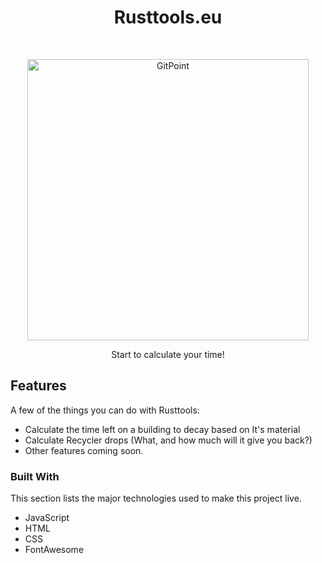 <h1 align="center"> Rusttools.eu </h1> <br>
<p align="center">
  <a href="#">
    <img alt="GitPoint" title="GitPoint" src="https://cdn.discordapp.com/attachments/826149087715262474/1158939770609741874/logo.png?ex=651e1245&is=651cc0c5&hm=4863bdd61f2b790b2903093a016e5f1338c9d4f90a7daf691c5f27860073d9ac&" width="450">
  </a>
</p>

<p align="center">
  Start to calculate your time!
</p>

## Features

A few of the things you can do with Rusttools:

* Calculate the time left on a building to decay based on It's material
* Calculate Recycler drops (What, and how much will it give you back?)
* Other features coming soon.

### Built With

This section lists the major technologies used to make this project live.

* <i class="fab fa-js"></i> JavaScript
* <i class="fab fa-html5"></i> HTML
* <i class="fab fa-css3-alt"></i> CSS
* <i class="fab fa-font-awesome"></i> FontAwesome

